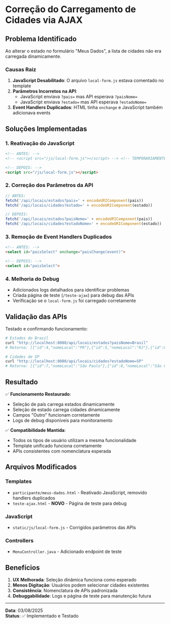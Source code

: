 # Correção do Carregamento de Cidades via AJAX

## Problema Identificado

Ao alterar o estado no formulário "Meus Dados", a lista de cidades não era carregada dinamicamente.

### Causas Raiz

1. **JavaScript Desabilitado**: O arquivo `local-form.js` estava comentado no template
2. **Parâmetros Incorretos na API**: 
   - JavaScript enviava `?pais=` mas API esperava `?paisNome=`
   - JavaScript enviava `?estado=` mas API esperava `?estadoNome=`
3. **Event Handlers Duplicados**: HTML tinha `onchange` e JavaScript também adicionava events

## Soluções Implementadas

### 1. Reativação do JavaScript
```html
<!-- ANTES: -->
<!-- <script src="/js/local-form.js"></script> --> <!-- TEMPORARIAMENTE DESABILITADO PARA TESTE -->

<!-- DEPOIS: -->
<script src="/js/local-form.js"></script>
```

### 2. Correção dos Parâmetros da API
```javascript
// ANTES:
fetch('/api/locais/estados?pais=' + encodeURIComponent(pais))
fetch('/api/locais/cidades?estado=' + encodeURIComponent(estado))

// DEPOIS:
fetch('/api/locais/estados?paisNome=' + encodeURIComponent(pais))
fetch('/api/locais/cidades?estadoNome=' + encodeURIComponent(estado))
```

### 3. Remoção de Event Handlers Duplicados
```html
<!-- ANTES: -->
<select id="paisSelect" onchange="paisChange(event)">

<!-- DEPOIS: -->
<select id="paisSelect">
```

### 4. Melhoria do Debug
- Adicionados logs detalhados para identificar problemas
- Criada página de teste (`/teste-ajax`) para debug das APIs
- Verificação se o `local-form.js` foi carregado corretamente

## Validação das APIs

Testado e confirmando funcionamento:

```bash
# Estados do Brasil
curl "http://localhost:8080/api/locais/estados?paisNome=Brasil"
# Retorna: [{"id":4,"nomeLocal":"PR"},{"id":5,"nomeLocal":"RJ"},{"id":6,"nomeLocal":"SP"}]

# Cidades de SP  
curl "http://localhost:8080/api/locais/cidades?estadoNome=SP"
# Retorna: [{"id":7,"nomeLocal":"São Paulo"},{"id":8,"nomeLocal":"São Caetano do Sul"}...]
```

## Resultado

✅ **Funcionamento Restaurado**:
- Seleção de país carrega estados dinamicamente
- Seleção de estado carrega cidades dinamicamente  
- Campos "Outro" funcionam corretamente
- Logs de debug disponíveis para monitoramento

✅ **Compatibilidade Mantida**:
- Todos os tipos de usuário utilizam a mesma funcionalidade
- Template unificado funciona corretamente
- APIs consistentes com nomenclatura esperada

## Arquivos Modificados

### Templates
- `participante/meus-dados.html` - Reativado JavaScript, removido handlers duplicados
- `teste-ajax.html` - **NOVO** - Página de teste para debug

### JavaScript
- `static/js/local-form.js` - Corrigidos parâmetros das APIs

### Controllers
- `MenuController.java` - Adicionado endpoint de teste

## Benefícios

1. **UX Melhorada**: Seleção dinâmica funciona como esperado
2. **Menos Digitação**: Usuários podem selecionar cidades existentes
3. **Consistência**: Nomenclatura de APIs padronizada
4. **Debuggabilidade**: Logs e página de teste para manutenção futura

---

**Data**: 03/08/2025  
**Status**: ✅ Implementado e Testado
